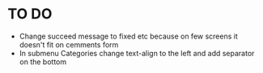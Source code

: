 # TO DO

* Change succeed message to fixed etc because on few screens it doesn't fit on cemments form
* In submenu Categories change text-align to the left and add separator on the bottom
